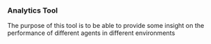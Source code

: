 ### Analytics Tool 
The purpose of this tool is to be able to provide some insight on the performance of different agents in different environments
